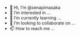 - 👋 Hi, I’m @senapimasaka
- 👀 I’m interested in ...
- 🌱 I’m currently learning ...
- 💞️ I’m looking to collaborate on ...
- 📫 How to reach me ...

<!---
senapimasaka/senapimasaka is a ✨ special ✨ repository because its `README.md` (this file) appears on your GitHub profile.
You can click the Preview link to take a look at your changes.
--->
